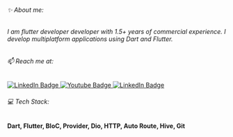 <h6> ✨ About me: </h6>

<h6> I am flutter developer developer with 1.5+ years of commercial experience.
I develop multiplatform applications using Dart and Flutter.</h6>

<h6>📫 Reach me at:</h6>
<div id="badges">
  <a href="https://t.me/bekzhandyace">
    <img src="https://img.shields.io/badge/Telegram-blue?style=for-the-badge&logo=telegram&logoColor=white" alt="LinkedIn Badge"/>
     <a href="[https://t.me/bekzhandyace](https://mail.google.com/mail/u/1/#inbox?compose=new)">
       <img src="https://img.shields.io/badge/Gmail-red?style=for-the-badge&logo=gmail&logoColor=white" alt="Youtube Badge"/>
    <a href="https://docs.google.com/document/d/129R0dAoOjNsAudv-Y1k2PKzddcII-BnhyO9fin1YyC8/edit#">
    <img src="https://img.shields.io/badge/Telegram-white?style=for-the-badge&logo=telegram&logoColor=white" alt="LinkedIn Badge"/>
  </a>
  
  </a>
</div>
<h6> 💻 Tech Stack: </h6>
<h4>Dart, Flutter, BloC, Provider, Dio, HTTP, Auto Route, Hive, Git</h4>




